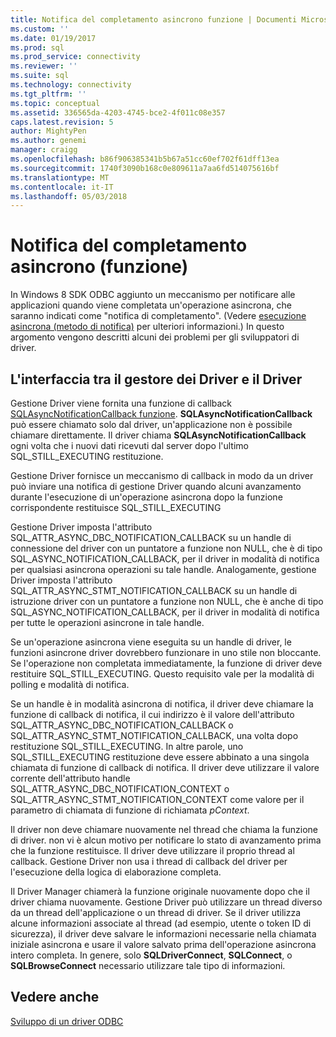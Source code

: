 ```yaml
---
title: Notifica del completamento asincrono funzione | Documenti Microsoft
ms.custom: ''
ms.date: 01/19/2017
ms.prod: sql
ms.prod_service: connectivity
ms.reviewer: ''
ms.suite: sql
ms.technology: connectivity
ms.tgt_pltfrm: ''
ms.topic: conceptual
ms.assetid: 336565da-4203-4745-bce2-4f011c08e357
caps.latest.revision: 5
author: MightyPen
ms.author: genemi
manager: craigg
ms.openlocfilehash: b86f906385341b5b67a51cc60ef702f61dff13ea
ms.sourcegitcommit: 1740f3090b168c0e809611a7aa6fd514075616bf
ms.translationtype: MT
ms.contentlocale: it-IT
ms.lasthandoff: 05/03/2018
---
```

# <a name="notification-of-asynchronous-function-completion"></a>Notifica del completamento asincrono (funzione)
In Windows 8 SDK ODBC aggiunto un meccanismo per notificare alle applicazioni quando viene completata un'operazione asincrona, che saranno indicati come "notifica di completamento". (Vedere [esecuzione asincrona (metodo di notifica)](../../../odbc/reference/develop-app/asynchronous-execution-notification-method.md) per ulteriori informazioni.) In questo argomento vengono descritti alcuni dei problemi per gli sviluppatori di driver.  
  
## <a name="the-interface-between-the-driver-manager-and-driver"></a>L'interfaccia tra il gestore dei Driver e il Driver  
 Gestione Driver viene fornita una funzione di callback [SQLAsyncNotificationCallback funzione](../../../odbc/reference/develop-driver/sqlasyncnotificationcallback-function.md). **SQLAsyncNotificationCallback** può essere chiamato solo dal driver, un'applicazione non è possibile chiamare direttamente. Il driver chiama **SQLAsyncNotificationCallback** ogni volta che i nuovi dati ricevuti dal server dopo l'ultimo SQL_STILL_EXECUTING restituzione.  
  
 Gestione Driver fornisce un meccanismo di callback in modo da un driver può inviare una notifica di gestione Driver quando alcuni avanzamento durante l'esecuzione di un'operazione asincrona dopo la funzione corrispondente restituisce SQL_STILL_EXECUTING  
  
 Gestione Driver imposta l'attributo SQL_ATTR_ASYNC_DBC_NOTIFICATION_CALLBACK su un handle di connessione del driver con un puntatore a funzione non NULL, che è di tipo SQL_ASYNC_NOTIFICATION_CALLBACK, per il driver in modalità di notifica per qualsiasi asincrona operazioni su tale handle. Analogamente, gestione Driver imposta l'attributo SQL_ATTR_ASYNC_STMT_NOTIFICATION_CALLBACK su un handle di istruzione driver con un puntatore a funzione non NULL, che è anche di tipo SQL_ASYNC_NOTIFICATION_CALLBACK, per il driver in modalità di notifica per tutte le operazioni asincrone in tale handle.  
  
 Se un'operazione asincrona viene eseguita su un handle di driver, le funzioni asincrone driver dovrebbero funzionare in uno stile non bloccante. Se l'operazione non completata immediatamente, la funzione di driver deve restituire SQL_STILL_EXECUTING. Questo requisito vale per la modalità di polling e modalità di notifica.  
  
 Se un handle è in modalità asincrona di notifica, il driver deve chiamare la funzione di callback di notifica, il cui indirizzo è il valore dell'attributo SQL_ATTR_ASYNC_DBC_NOTIFICATION_CALLBACK o SQL_ATTR_ASYNC_STMT_NOTIFICATION_CALLBACK, una volta dopo restituzione SQL_STILL_EXECUTING. In altre parole, uno SQL_STILL_EXECUTING restituzione deve essere abbinato a una singola chiamata di funzione di callback di notifica. Il driver deve utilizzare il valore corrente dell'attributo handle SQL_ATTR_ASYNC_DBC_NOTIFICATION_CONTEXT o SQL_ATTR_ASYNC_STMT_NOTIFICATION_CONTEXT come valore per il parametro di chiamata di funzione di richiamata *pContext*.  
  
 Il driver non deve chiamare nuovamente nel thread che chiama la funzione di driver. non vi è alcun motivo per notificare lo stato di avanzamento prima che la funzione restituisce. Il driver deve utilizzare il proprio thread al callback. Gestione Driver non usa i thread di callback del driver per l'esecuzione della logica di elaborazione completa.  
  
 Il Driver Manager chiamerà la funzione originale nuovamente dopo che il driver chiama nuovamente. Gestione Driver può utilizzare un thread diverso da un thread dell'applicazione o un thread di driver. Se il driver utilizza alcune informazioni associate al thread (ad esempio, utente o token ID di sicurezza), il driver deve salvare le informazioni necessarie nella chiamata iniziale asincrona e usare il valore salvato prima dell'operazione asincrona intero completa. In genere, solo **SQLDriverConnect**, **SQLConnect**, o **SQLBrowseConnect** necessario utilizzare tale tipo di informazioni.  
  
## <a name="see-also"></a>Vedere anche  
 [Sviluppo di un driver ODBC](../../../odbc/reference/develop-driver/developing-an-odbc-driver.md)
